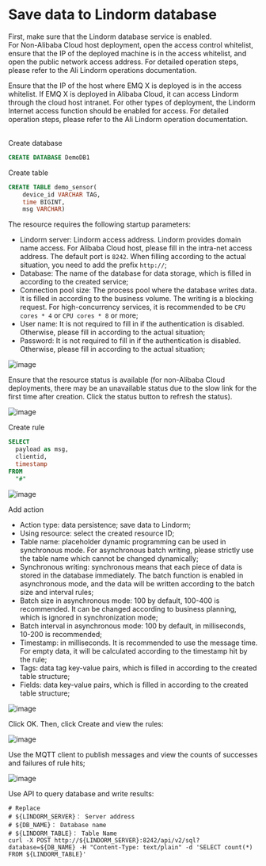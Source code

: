 # Save data to Lindorm database

First, make sure that the Lindorm database service is enabled.
</br>
For Non-Alibaba Cloud host deployment, open the access control whitelist, ensure that the IP of the deployed machine is in the access whitelist, and open the public network access address. For detailed operation steps, please refer to the Ali Lindorm operations documentation.

Ensure that the IP of the host where EMQ X is deployed is in the access whitelist. If EMQ X is deployed in Alibaba Cloud, it can access Lindorm through the cloud host intranet. For other types of deployment, the Lindorm Internet access function should be enabled for access. For detailed operation steps, please refer to the Ali Lindorm operation documentation.

</br>
Create database

```SQL
CREATE DATABASE DemoDB1
```

Create table

```SQL
CREATE TABLE demo_sensor(
    device_id VARCHAR TAG,
    time BIGINT,
    msg VARCHAR)
```

The resource requires the following startup parameters:

- Lindorm server: Lindorm access address. Lindorm provides domain name access. For Alibaba Cloud host, please fill in the intra-net access address. The default port is `8242`. When filling according to the actual situation, you need to add the prefix `http://`;
- Database: The name of the database for data storage, which is filled in according to the created service;
- Connection pool size: The process pool where the database writes data. It is filled in according to the business volume. The writing is a blocking request. For high-concurrency services, it is recommended to be `CPU cores * 4` or `CPU cores * 8` or more;
- User name: It is not required to fill in if the authentication is disabled. Otherwise, please fill in according to the actual situation;
- Password: It is not required to fill in if the authentication is disabled. Otherwise, please fill in according to the actual situation;

![image](D:/emqx/emqx-docs/zh_CN/rule/assets/rule-engine/lindorm_create_resource.png)

Ensure that the resource status is available (for non-Alibaba Cloud deployments, there may be an unavailable status due to the slow link for the first time after creation. Click the status button to refresh the status).

![image](D:/emqx/emqx-docs/zh_CN/rule/assets/rule-engine/lindorm_resource_status.png)

Create rule

```SQL
SELECT
  payload as msg,
  clientid,
  timestamp
FROM
  "#"
```

![image](D:/emqx/emqx-docs/zh_CN/rule/assets/rule-engine/lindorm_create_rule.png)

Add action

- Action type: data persistence; save data to Lindorm;
- Using resource: select the created resource ID;
- Table name: placeholder dynamic programming can be used in synchronous mode. For asynchronous batch writing, please strictly use the table name which cannot be changed dynamically;
- Synchronous writing: synchronous means that each piece of data is stored in the database immediately. The batch function is enabled in asynchronous mode, and the data will be written according to the batch size and interval rules;
- Batch size in asynchronous mode: 100 by default, 100-400 is recommended. It can be changed according to business planning, which is ignored in synchronization mode;
- Batch interval in asynchronous mode: 100 by default, in milliseconds, 10-200 is recommended;
- Timestamp: in milliseconds. It is recommended to use the message time. For empty data, it will be calculated according to the timestamp hit by the rule;
- Tags: data tag key-value pairs, which is filled in according to the created table structure;
- Fields: data key-value pairs, which is filled in according to the created table structure;

![image](D:/emqx/emqx-docs/zh_CN/rule/assets/rule-engine/lindorm_create_action.png)

Click OK. Then, click Create and view the rules:

![image](D:/emqx/emqx-docs/zh_CN/rule/assets/rule-engine/lindorm_create_rule_over.png )

Use the MQTT client to publish messages and view the counts of successes and failures of rule hits;

![image](D:/emqx/emqx-docs/zh_CN/rule/assets/rule-engine/lindorm_create_rule_run.png )

Use API to query database and write results:

```shell
# Replace
# ${LINDORM_SERVER}： Server address
# ${DB_NAME}： Database name
# ${LINDORM_TABLE}： Table Name
curl -X POST http://${LINDORM_SERVER}:8242/api/v2/sql?database=${DB_NAME} -H "Content-Type: text/plain" -d 'SELECT count(*) FROM ${LINDORM_TABLE}'
```
